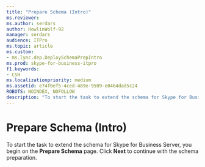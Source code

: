 ```yaml
---
title: "Prepare Schema (Intro)"
ms.reviewer: 
ms.author: serdars
author: HowlinWolf-92
manager: serdars
audience: ITPro
ms.topic: article
ms.custom:
- ms.lync.dep.DeploySchemaPrepIntro
ms.prod: skype-for-business-itpro
f1.keywords:
- CSH
ms.localizationpriority: medium
ms.assetid: e74f0ef5-4ced-489e-9509-e0464dad5c24
ROBOTS: NOINDEX, NOFOLLOW
description: "To start the task to extend the schema for Skype for Business Server, you begin on the Prepare Schema page. Click Next to continue with the schema preparation."
---
```


# Prepare Schema (Intro)
 
To start the task to extend the schema for Skype for Business Server, you begin on the **Prepare Schema** page. Click **Next** to continue with the schema preparation.
  

